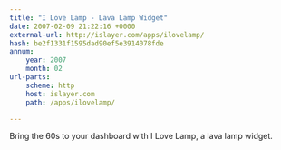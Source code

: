 ```yaml
---
title: "I Love Lamp - Lava Lamp Widget"
date: 2007-02-09 21:22:16 +0000
external-url: http://islayer.com/apps/ilovelamp/
hash: be2f1331f1595dad90ef5e3914078fde
annum:
    year: 2007
    month: 02
url-parts:
    scheme: http
    host: islayer.com
    path: /apps/ilovelamp/

---
```


Bring the 60s to your dashboard with I Love Lamp, a lava lamp widget.
